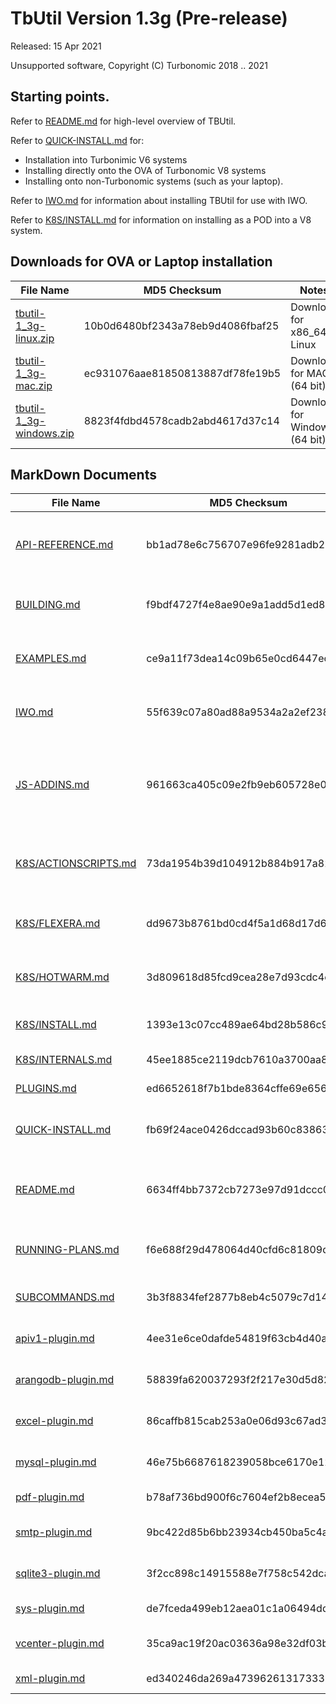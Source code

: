 # TbUtil Version 1.3g (Pre-release)

Released: 15 Apr 2021

Unsupported software, Copyright (C) Turbonomic 2018 .. 2021

## Starting points.

Refer to [README.md](../docs/README.md) for high-level overview of TBUtil.

Refer to [QUICK-INSTALL.md](../docs/QUICK-INSTALL.md) for:

- Installation into Turbonimic V6 systems
- Installing directly onto the OVA of Turbonomic V8 systems
- Installing onto non-Turbonomic systems (such as your laptop).

Refer to [IWO.md](../docs/IWO.md) for information about installing TBUtil for use with IWO.

Refer to [K8S/INSTALL.md](../docs/K8S/INSTALL.md) for information on installing as a POD into a V8 system.

## Downloads for OVA or Laptop installation

| File Name | MD5 Checksum | Notes |
| --------- | ------------ | ----- |
| [tbutil-1_3g-linux.zip](https:/turbonomic/tbutil/releases/download/1.3g/tbutil-1_3g-linux.zip) | 10b0d6480bf2343a78eb9d4086fbaf25 | Download for x86_64 Linux |
| [tbutil-1_3g-mac.zip](https:/turbonomic/tbutil/releases/download/1.3g/tbutil-1_3g-mac.zip) | ec931076aae81850813887df78fe19b5 | Download for MAC (64 bit) |
| [tbutil-1_3g-windows.zip](https:/turbonomic/tbutil/releases/download/1.3g/tbutil-1_3g-windows.zip) | 8823f4fdbd4578cadb2abd4617d37c14 | Download for Windows (64 bit) |


## MarkDown Documents

| File Name | MD5 Checksum | Notes |
| --------- | ------------ | ----- |
| [API-REFERENCE.md](../docs/API-REFERENCE.md) | bb1ad78e6c756707e96fe9281adb2b26 | REST API Reference (For Turbonomic 6.4.35) |
| [BUILDING.md](../docs/BUILDING.md) | f9bdf4727f4e8ae90e9a1add5d1ed8c0 | TButil 1.3g - Building from source |
| [EXAMPLES.md](../docs/EXAMPLES.md) | ce9a11f73dea14c09b65e0cd6447ec96 | TButil (VERSION) - Example scripts |
| [IWO.md](../docs/IWO.md) | 55f639c07a80ad88a9534a2a2ef23896 | TBUtil 1.3g IWO Instance Credentials |
| [JS-ADDINS.md](../docs/JS-ADDINS.md) | 961663ca405c09e2fb9eb605728e0208 | Add-ins available to TBUtil 1.3g JS formatters and TBScripts |
| [K8S/ACTIONSCRIPTS.md](../docs/K8S/ACTIONSCRIPTS.md) | 73da1954b39d104912b884b917a82723 | TBUtil Template Action Scripts POD |
| [K8S/FLEXERA.md](../docs/K8S/FLEXERA.md) | dd9673b8761bd0cd4f5a1d68d17d6b31 | TBUtil Flexera intergration POD |
| [K8S/HOTWARM.md](../docs/K8S/HOTWARM.md) | 3d809618d85fcd9cea28e7d93cdc4cef | TBUtil Hot/Warm Standby POD |
| [K8S/INSTALL.md](../docs/K8S/INSTALL.md) | 1393e13c07cc489ae64bd28b586c9cb6 | Installing TBUtil PODs |
| [K8S/INTERNALS.md](../docs/K8S/INTERNALS.md) | 45ee1885ce2119dcb7610a3700aa8588 | TBUtil POD Internals. |
| [PLUGINS.md](../docs/PLUGINS.md) | ed6652618f7b1bde8364cffe69e6565c | TB Script Plugins |
| [QUICK-INSTALL.md](../docs/QUICK-INSTALL.md) | fb69f24ace0426dccad93b60c8386373 | TBUtil 1.3g Quick Install Guide. |
| [README.md](../docs/README.md) | 6634ff4bb7372cb7273e97d91dccc09f | TButil 1.3g - Turbonomic Command-Line Utility |
| [RUNNING-PLANS.md](../docs/RUNNING-PLANS.md) | f6e688f29d478064d40cfd6c81809d23 | Running plans with tbutil 1.1n or later. |
| [SUBCOMMANDS.md](../docs/SUBCOMMANDS.md) | 3b3f8834fef2877b8eb4c5079c7d1415 | TBUtil 1.3g Sub Commands |
| [apiv1-plugin.md](../docs/apiv1-plugin.md) | 4ee31e6ce0dafde54819f63cb4d40a73 | API V1 plugin for TBUtil |
| [arangodb-plugin.md](../docs/arangodb-plugin.md) | 58839fa620037293f2f217e30d5d82a4 | ArangoDB plugin for TBUtil |
| [excel-plugin.md](../docs/excel-plugin.md) | 86caffb815cab253a0e06d93c67ad376 | EXCEL plugin for TBUtil |
| [mysql-plugin.md](../docs/mysql-plugin.md) | 46e75b6687618239058bce6170e12c8f | MySQL Plugin for TBUtil |
| [pdf-plugin.md](../docs/pdf-plugin.md) | b78af736bd900f6c7604ef2b8ecea57f | PDF Plugin for TBUtil |
| [smtp-plugin.md](../docs/smtp-plugin.md) | 9bc422d85b6bb23934cb450ba5c4a2bc | SMTP Plugin for TBUtil |
| [sqlite3-plugin.md](../docs/sqlite3-plugin.md) | 3f2cc898c14915588e7f758c542dca9c | SqLite3 Plugin for TBUtil |
| [sys-plugin.md](../docs/sys-plugin.md) | de7fceda499eb12aea01c1a06494dd34 | SYS Plugin for TBUtil |
| [vcenter-plugin.md](../docs/vcenter-plugin.md) | 35ca9ac19f20ac03636a98e32df03b27 | vCenter plugin for TBUtil |
| [xml-plugin.md](../docs/xml-plugin.md) | ed340246da269a473962613173332490 | XML Plugin for TBUtil |
